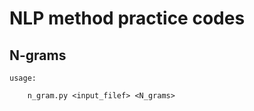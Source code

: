 NLP method practice codes
=========================

N-grams
-------

    usage:

        n_gram.py <input_filef> <N_grams>

